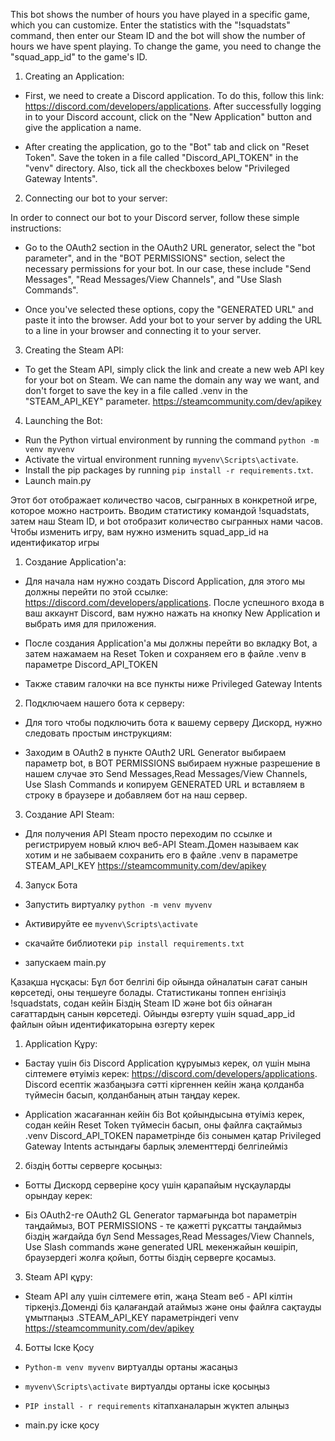 This bot shows the number of hours you have played in a specific game, which you can customize. Enter the statistics with the "!squadstats" command, then enter our Steam ID and the bot will show the number of hours we have spent playing.
To change the game, you need to change the "squad_app_id" to the game's ID.

1) Creating an Application:

- First, we need to create a Discord application. To do this, follow this link: https://discord.com/developers/applications. After successfully logging in to your Discord account, click on the "New Application" button and give the application a name.

- After creating the application, go to the "Bot" tab and click on "Reset Token". Save the token in a file called "Discord_API_TOKEN" in the "venv" directory. Also, tick all the checkboxes below "Privileged Gateway Intents".

2) Connecting our bot to your server:

In order to connect our bot to your Discord server, follow these simple instructions:

- Go to the OAuth2 section in the OAuth2 URL generator, select the "bot parameter", and in the "BOT PERMISSIONS" section, select the necessary permissions for your bot. In our case, these include "Send Messages", "Read Messages/View Channels", and "Use Slash Commands".
 
- Once you've selected these options, copy the "GENERATED URL" and paste it into the browser. Add your bot to your server by adding the URL to a line in your browser and connecting it to your server.

3) Creating the Steam API:

- To get the Steam API, simply click the link and create a new web API key for your bot on Steam. We can name the domain any way we want, and don't forget to save the key in a file called .venv in the "STEAM_API_KEY" parameter.
https://steamcommunity.com/dev/apikey

4) Launching the Bot:
- Run the Python virtual environment by running the command ` python -m venv myvenv `
- Activate the virtual environment running ` myvenv\Scripts\activate `.
- Install the pip packages by running ` pip install -r requirements.txt `.
- Launch main.py

Этот бот отображает количество часов, сыгранных в конкретной игре, которое можно настроить. 
Вводим статистику командой !squadstats, затем наш Steam ID, и bot отобразит количество сыгранных нами часов.
Чтобы изменить игру, вам нужно изменить squad_app_id на идентификатор игры

1) Создание Application'a:

- Для начала нам нужно создать Discord Application, для этого мы должны перейти по этой ссылке: https://discord.com/developers/applications. После успешного входа в ваш аккаунт Discord, вам нужно нажать на кнопку New Application и выбрать имя для приложения.

- После создания Application'а мы должны перейти во вкладку Bot, а затем нажамаем на Reset Token и сохраняем его в файле .venv в параметре Discord_API_TOKEN 
- Также ставим галочки на все пункты ниже Privileged Gateway Intents

2) Подключаем нашего бота к серверу:

- Для того чтобы подключить бота к вашему серверу Дискорд, нужно следовать простым инструкциям:

- Заходим в OAuth2 в пункте OAuth2 URL Generator выбираем параметр bot, в BOT PERMISSIONS выбираем нужные разрешение в нашем случае это Send Messages,Read Messages/View Channels, Use Slash Commands и копируем GENERATED URL и вставляем в строку в браузере и добавляем бот на наш сервер.

3) Создание API Steam:

- Для получения API Steam просто переходим по ссылке и регистрируем новый ключ веб-API Steam.Домен называем как хотим и не забываем сохранить его в файле .venv в параметре STEAM_API_KEY
https://steamcommunity.com/dev/apikey

4) Запуск Бота

- Запустить виртуалку 
`python -m venv myvenv`

- Активируйте ее 
`myvenv\Scripts\activate`

- скачайте библиотеки 
`pip install requirements.txt`

- запускаем main.py

Қазақша нұсқасы: 
Бұл бот белгілі бір ойында ойналатын сағат санын көрсетеді, оны теңшеуге болады. Статистиканы топпен енгізіңіз !squadstats, содан кейін Біздің Steam ID және bot біз ойнаған сағаттардың санын көрсетеді. Ойынды өзгерту үшін squad_app_id файлын ойын идентификаторына өзгерту керек

1) Application Құру:

- Бастау үшін біз Discord Application құруымыз керек, ол үшін мына сілтемеге өтуіміз керек: https://discord.com/developers/applications. Discord есептік жазбаңызға сәтті кіргеннен кейін жаңа қолданба түймесін басып, қолданбаның атын таңдау керек.

- Application жасағаннан кейін біз Bot қойындысына өтуіміз керек, содан кейін Reset Token түймесін басып, оны файлға сақтаймыз .venv Discord_API_TOKEN параметрінде біз сонымен қатар Privileged Gateway Intents астындағы барлық элементтерді белгілейміз

2) біздің ботты серверге қосыңыз:

- Ботты Дискорд серверіне қосу үшін қарапайым нұсқауларды орындау керек:

- Біз OAuth2-ге OAuth2 GL Generator тармағында bot параметрін таңдаймыз, BOT PERMISSIONS - те қажетті рұқсатты таңдаймыз біздің жағдайда бұл Send Messages,Read Messages/View Channels, Use Slash commands және generated URL мекенжайын көшіріп, браузердегі жолға қойып, ботты біздің серверге қосамыз.

3) Steam API құру:

- Steam API алу үшін сілтемеге өтіп, жаңа Steam веб - API кілтін тіркеңіз.Доменді біз қалағандай атаймыз және оны файлға сақтауды ұмытпаңыз .STEAM_API_KEY параметріндегі venv https://steamcommunity.com/dev/apikey

4) Ботты Іске Қосу

- `Python-m venv myvenv` виртуалды ортаны жасаңыз

- `myvenv\Scripts\activate` виртуалды ортаны іске қосыңыз

- `PIP install - r requirements` кітапханаларын жүктеп алыңыз

- main.py іске қосу 

